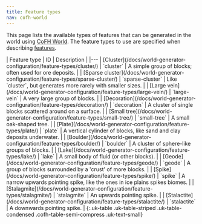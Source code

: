 ```yaml
---
title: Feature types
nav: cofh-world
---
```


This page lists the available types of features that can be generated in the
world using [CoFH World](/docs/cofh-world/). The feature types to use are
specified when describing
[features](/docs/world-generator-configuration/feature-format/).

<div class="uk-overflow-container" markdown="block">
| Feature type | ID | Description |
|---
| [Cluster](/docs/world-generator-configuration/feature-types/cluster/) | `cluster` | A simple group of blocks; often used for ore deposits. |
| [Sparse cluster](/docs/world-generator-configuration/feature-types/sparse-cluster/) | `sparse-cluster` | Like `cluster`, but generates more rarely with smaller sizes. |
| [Large vein](/docs/world-generator-configuration/feature-types/large-vein/) | `large-vein` | A very large group of blocks. |
| [Decoration](/docs/world-generator-configuration/feature-types/decoration/) | `decoration` | A cluster of single blocks scattered around on a surface. |
| [Small tree](/docs/world-generator-configuration/feature-types/small-tree/) | `small-tree` | A small oak-shaped tree. |
| [Plate](/docs/world-generator-configuration/feature-types/plate/) | `plate` | A vertical cylinder of blocks, like sand and clay deposits underwater. |
| [Boulder](/docs/world-generator-configuration/feature-types/boulder/) | `boulder` | A cluster of sphere-like groups of blocks. |
| [Lake](/docs/world-generator-configuration/feature-types/lake/) | `lake` | A small body of fluid (or other blocks). |
| [Geode](/docs/world-generator-configuration/feature-types/geode/) | `geode` | A group of blocks surrounded by a 'crust' of more blocks. |
| [Spike](/docs/world-generator-configuration/feature-types/spike/) | `spike` | A narrow upwards pointing spike, like the ones in ice plains spikes biomes. |
| [Stalagmite](/docs/world-generator-configuration/feature-types/stalagmite/) | `stalagmite` | An upwards pointing spike. |
| [Stalactite](/docs/world-generator-configuration/feature-types/stalactite/) | `stalactite` | A downwards pointing spike. |
{:.uk-table .uk-table-striped .uk-table-condensed .cofh-table-semi-compress .uk-text-small}
</div>
